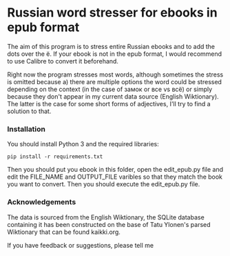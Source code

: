 # Russian word stresser for ebooks in epub format

The aim of this program is to stress entire Russian ebooks and to add the dots over the ё. If your ebook is not in the epub format, I would recommend to use Calibre to convert it beforehand.

Right now the program stresses most words, although sometimes the stress is omitted because a) there are multiple options the word could be stressed depending on the context (in the case of замок or все vs всё) or simply because they don't appear in my current data source (English Wiktionary). The latter is the case for some short forms of adjectives, I'll try to find a solution to that.

### Installation

You should install Python 3 and the required libraries:

```
pip install -r requirements.txt
```

Then you should put you ebook in this folder, open the edit_epub.py file and edit the FILE_NAME and OUTPUT_FILE varibles so that they match the book you want to convert. Then you should execute the edit_epub.py file.

### Acknowledgements
The data is sourced from the English Wiktionary, the SQLite database containing it has been constructed on the base of Tatu Ylonen's parsed Wiktionary that can be found kaikki.org. 

If you have feedback or suggestions, please tell me